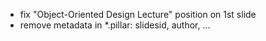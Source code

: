   - fix "Object-Oriented Design Lecture" position on 1st slide
- remove metadata in *.pillar: slidesid, author, ...

